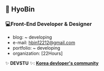 ## 🌱 HyoBin
### 💻Front-End Developer & Designer
- blog: ~ developing
- e-mail: hbin12212@gmail.com
- portfolio: ~ developing
- organization: [22Hours]

✨ **DEVSTU** ✨: [**Korea devloper's community**](https://devstu.co.kr)
<!--
**sg05138/sg05138** is a ✨ _special_ ✨ repository because its `README.md` (this file) appears on your GitHub profile.

-->
